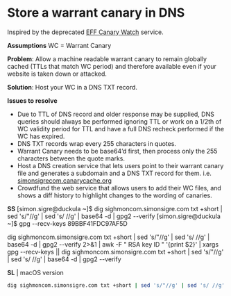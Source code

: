 # Store a warrant canary in DNS

Inspired by the deprecated [EFF Canary Watch](https://www.canarywatch.org) service.

**Assumptions**
WC = Warrant Canary

**Problem**: Allow a machine readable warrant canary to remain globally cached (TTLs that match WC period) and therefore available even if your website is taken down or attacked.

**Solution**: Host your WC in a DNS TXT record.

**Issues to resolve**
* Due to TTL of DNS record and older response may be supplied, DNS queries should always be performed ignoring TTL or work on a 1/2th of WC validity period for TTL and have a full DNS recheck performed if the WC has expired.
* DNS TXT records wrap every 255 characters in quotes.
* Warrant Canary needs to be base64’d first, then process only the 255 characters between the quote marks.
* Host a DNS creation service that lets users point to their warrant canary file and generates a subdomain and a DNS TXT record for them. i.e. [simonsigrecom.canarycache.org](https://simonsigrecom.canarycache.org)
* Crowdfund the web service that allows users to add their WC files, and shows a diff history to highlight changes to the wording of canaries.

**SS**
[simon.sigre@duckula ~]$ dig sighmoncom.simonsigre.com txt +short | sed 's/"//g' |  sed 's/ //g' | base64 -d | gpg2 --verify 
[simon.sigre@duckula ~]$ gpg --recv-keys 89BBF41FDC97AF5D

dig sighmoncom.simonsigre.com txt +short | sed 's/"//g' |  sed 's/ //g' | base64 -d | gpg2 --verify 2>&1  | awk -F " RSA key ID " '{print $2}' | xargs gpg --recv-keys || dig sighmoncom.simonsigre.com txt +short | sed 's/"//g' |  sed 's/ //g' | base64 -d | gpg2 --verify

**SL** | macOS version
```bash
dig sighmoncom.simonsigre.com txt +short | sed 's/"//g' | sed 's/ //g' | sed '/;;/d' | base64 -D | gpg --verify
```